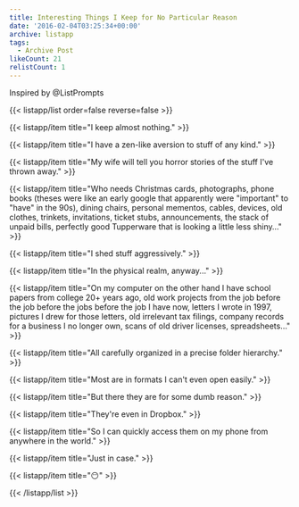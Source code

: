 ```yaml
---
title: Interesting Things I Keep for No Particular Reason
date: '2016-02-04T03:25:34+00:00'
archive: listapp
tags: 
  - Archive Post
likeCount: 21
relistCount: 1
---
```


Inspired by @ListPrompts

<!--more-->

{{< listapp/list order=false reverse=false >}}

   {{< listapp/item title="I keep almost nothing." >}}

   {{< listapp/item title="I have a zen-like aversion to stuff of any kind." >}}

   {{< listapp/item title="My wife will tell you horror stories of the stuff I've thrown away." >}}

   {{< listapp/item title="Who needs Christmas cards, photographs, phone books (theses were like an early google that apparently were \"important\" to \"have\" in the 90s), dining chairs, personal mementos, cables, devices, old clothes, trinkets, invitations, ticket stubs, announcements, the stack of unpaid bills, perfectly good Tupperware that is looking a little less shiny…" >}}

   {{< listapp/item title="I shed stuff aggressively." >}}

   {{< listapp/item title="In the physical realm, anyway..." >}}

   {{< listapp/item title="On my computer on the other hand I have school papers from college 20+ years ago, old work projects from the job before the job before the jobs before the job I have now, letters I wrote in 1997, pictures I drew for those letters, old irrelevant tax filings, company records for a business I no longer own, scans of old driver licenses, spreadsheets…" >}}

   {{< listapp/item title="All carefully organized in a precise folder hierarchy." >}}

   {{< listapp/item title="Most are in formats I can't even open easily." >}}

   {{< listapp/item title="But there they are for some dumb reason." >}}

   {{< listapp/item title="They're even in Dropbox." >}}

   {{< listapp/item title="So I can quickly access them on my phone from anywhere in the world." >}}

   {{< listapp/item title="Just in case." >}}

   {{< listapp/item title="😶" >}}

{{< /listapp/list >}}

